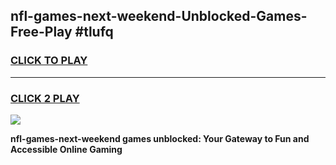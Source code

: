 
## nfl-games-next-weekend-Unblocked-Games-Free-Play #tlufq
<h3>
<a href="https://us.freeplayer.one?title=nfl-games-next-weekend&ref=9M">CLICK TO PLAY</a></h3>
<hr>

<h3>
<a href="https://us.freeplayer.one?title=nfl-games-next-weekend&ref=9M">CLICK 2 PLAY</a>
  
</h3>

<a href="https://us.freeplayer.one?title=nfl-games-next-weekend&ref=9M"><img src="https://clearcache.store/games.png"></a>


**nfl-games-next-weekend games unblocked: Your Gateway to Fun and Accessible Online Gaming**
